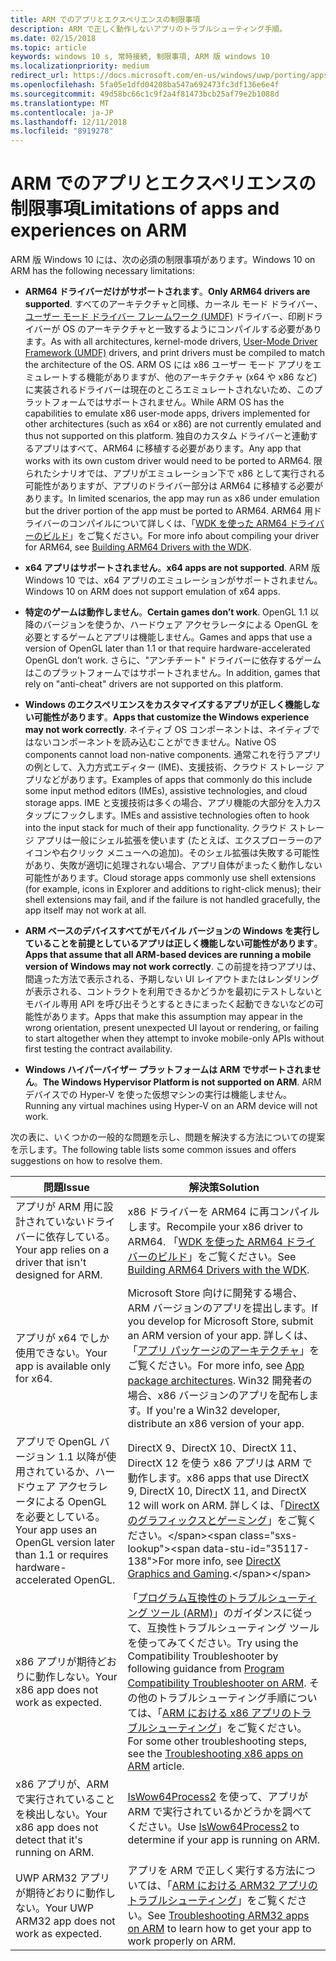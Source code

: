 ```yaml
---
title: ARM でのアプリとエクスペリエンスの制限事項
description: ARM で正しく動作しないアプリのトラブルシューティング手順。
ms.date: 02/15/2018
ms.topic: article
keywords: windows 10 s, 常時接続, 制限事項, ARM 版 windows 10
ms.localizationpriority: medium
redirect_url: https://docs.microsoft.com/en-us/windows/uwp/porting/apps-on-arm-troubleshooting-x86
ms.openlocfilehash: 5fa05e1dfd04208ba547a692473fc3df136e6e4f
ms.sourcegitcommit: 49d58bc66c1c9f2a4f81473bcb25af79e2b1088d
ms.translationtype: MT
ms.contentlocale: ja-JP
ms.lasthandoff: 12/11/2018
ms.locfileid: "8919278"
---
```

# <a name="limitations-of-apps-and-experiences-on-arm"></a><span data-ttu-id="35117-104">ARM でのアプリとエクスペリエンスの制限事項</span><span class="sxs-lookup"><span data-stu-id="35117-104">Limitations of apps and experiences on ARM</span></span>
<span data-ttu-id="35117-105">ARM 版 Windows 10 には、次の必須の制限事項があります。</span><span class="sxs-lookup"><span data-stu-id="35117-105">Windows 10 on ARM has the following necessary limitations:</span></span>

- <span data-ttu-id="35117-106">**ARM64 ドライバーだけがサポートされます**。</span><span class="sxs-lookup"><span data-stu-id="35117-106">**Only ARM64 drivers are supported**.</span></span> <span data-ttu-id="35117-107">すべてのアーキテクチャと同様、カーネル モード ドライバー、[ユーザー モード ドライバー フレームワーク (UMDF)](https://docs.microsoft.com/en-us/windows-hardware/drivers/wdf/overview-of-the-umdf) ドライバー、印刷ドライバーが OS のアーキテクチャと一致するようにコンパイルする必要があります。</span><span class="sxs-lookup"><span data-stu-id="35117-107">As with all architectures, kernel-mode drivers, [User-Mode Driver Framework (UMDF)](https://docs.microsoft.com/en-us/windows-hardware/drivers/wdf/overview-of-the-umdf) drivers, and print drivers must be compiled to match the architecture of the OS.</span></span> <span data-ttu-id="35117-108">ARM OS には x86 ユーザー モード アプリをエミュレートする機能がありますが、他のアーキテクチャ (x64 や x86 など) に実装されるドライバーは現在のところエミュレートされないため、このプラットフォームではサポートされません。</span><span class="sxs-lookup"><span data-stu-id="35117-108">While ARM OS has the capabilities to emulate x86 user-mode apps, drivers implemented for other architectures (such as x64 or x86) are not currently emulated and thus not supported on this platform.</span></span> <span data-ttu-id="35117-109">独自のカスタム ドライバーと連動するアプリはすべて、ARM64 に移植する必要があります。</span><span class="sxs-lookup"><span data-stu-id="35117-109">Any app that works with its own custom driver would need to be ported to ARM64.</span></span> <span data-ttu-id="35117-110">限られたシナリオでは、アプリがエミュレーション下で x86 として実行される可能性がありますが、アプリのドライバー部分は ARM64 に移植する必要があります。</span><span class="sxs-lookup"><span data-stu-id="35117-110">In limited scenarios, the app may run as x86 under emulation but the driver portion of the app must be ported to ARM64.</span></span> <span data-ttu-id="35117-111">ARM64 用ドライバーのコンパイルについて詳しくは、「[WDK を使った ARM64 ドライバーのビルド](https://review.docs.microsoft.com/en-us/windows-hardware/drivers/develop/building-arm64-drivers?branch=rs4-arm64)」をご覧ください。</span><span class="sxs-lookup"><span data-stu-id="35117-111">For more info about compiling your driver for ARM64, see [Building ARM64 Drivers with the WDK](https://review.docs.microsoft.com/en-us/windows-hardware/drivers/develop/building-arm64-drivers?branch=rs4-arm64).</span></span>

- <span data-ttu-id="35117-112">**x64 アプリはサポートされません**。</span><span class="sxs-lookup"><span data-stu-id="35117-112">**x64 apps are not supported**.</span></span> <span data-ttu-id="35117-113">ARM 版 Windows 10 では、x64 アプリのエミュレーションがサポートされません。</span><span class="sxs-lookup"><span data-stu-id="35117-113">Windows 10 on ARM does not support emulation of x64 apps.</span></span>

- <span data-ttu-id="35117-114">**特定のゲームは動作しません**。</span><span class="sxs-lookup"><span data-stu-id="35117-114">**Certain games don’t work**.</span></span> <span data-ttu-id="35117-115">OpenGL 1.1 以降のバージョンを使うか、ハードウェア アクセラレータによる OpenGL を必要とするゲームとアプリは機能しません。</span><span class="sxs-lookup"><span data-stu-id="35117-115">Games and apps that use a version of OpenGL later than 1.1 or that require hardware-accelerated OpenGL don’t work.</span></span> <span data-ttu-id="35117-116">さらに、"アンチチート" ドライバーに依存するゲームはこのプラットフォームではサポートされません。</span><span class="sxs-lookup"><span data-stu-id="35117-116">In addition, games that rely on "anti-cheat" drivers are not supported on this platform.</span></span>

- <span data-ttu-id="35117-117">**Windows のエクスペリエンスをカスタマイズするアプリが正しく機能しない可能性があります**。</span><span class="sxs-lookup"><span data-stu-id="35117-117">**Apps that customize the Windows experience may not work correctly**.</span></span> <span data-ttu-id="35117-118">ネイティブ OS コンポーネントは、ネイティブではないコンポーネントを読み込むことができません。</span><span class="sxs-lookup"><span data-stu-id="35117-118">Native OS components cannot load non-native components.</span></span> <span data-ttu-id="35117-119">通常これを行うアプリの例として、入力方式エディター (IME)、支援技術、クラウド ストレージ アプリなどがあります。</span><span class="sxs-lookup"><span data-stu-id="35117-119">Examples of apps that commonly do this include some input method editors (IMEs), assistive technologies, and cloud storage apps.</span></span> <span data-ttu-id="35117-120">IME と支援技術は多くの場合、アプリ機能の大部分を入力スタップにフックします。</span><span class="sxs-lookup"><span data-stu-id="35117-120">IMEs and assistive technologies often to hook into the input stack for much of their app functionality.</span></span> <span data-ttu-id="35117-121">クラウド ストレージ アプリは一般にシェル拡張を使います (たとえば、エクスプローラーのアイコンや右クリック メニューへの追加)。そのシェル拡張は失敗する可能性があり、失敗が適切に処理されない場合、アプリ自体がまったく動作しない可能性があります。</span><span class="sxs-lookup"><span data-stu-id="35117-121">Cloud storage apps commonly use shell extensions (for example, icons in Explorer and additions to right-click menus); their shell extensions may fail, and if the failure is not handled gracefully, the app itself may not work at all.</span></span>

- <span data-ttu-id="35117-122">**ARM ベースのデバイスすべてがモバイル バージョンの Windows を実行していることを前提としているアプリは正しく機能しない可能性があります**。</span><span class="sxs-lookup"><span data-stu-id="35117-122">**Apps that assume that all ARM-based devices are running a mobile version of Windows may not work correctly**.</span></span> <span data-ttu-id="35117-123">この前提を持つアプリは、間違った方法で表示される、予期しない UI レイアウトまたはレンダリングが表示される、コントラクトを利用できるかどうかを最初にテストしないとモバイル専用 API を呼び出そうとするときにまったく起動できないなどの可能性があります。</span><span class="sxs-lookup"><span data-stu-id="35117-123">Apps that make this assumption may appear in the wrong orientation, present unexpected UI layout or rendering, or failing to start altogether when they attempt to invoke mobile-only APIs without first testing the contract availability.</span></span>

- <span data-ttu-id="35117-124">**Windows ハイパーバイザー プラットフォームは ARM でサポートされません**。</span><span class="sxs-lookup"><span data-stu-id="35117-124">**The Windows Hypervisor Platform is not supported on ARM**.</span></span> <span data-ttu-id="35117-125">ARM デバイスでの Hyper-V を使った仮想マシンの実行は機能しません。</span><span class="sxs-lookup"><span data-stu-id="35117-125">Running any virtual machines using Hyper-V on an ARM device will not work.</span></span>

<span data-ttu-id="35117-126">次の表に、いくつかの一般的な問題を示し、問題を解決する方法についての提案を示します。</span><span class="sxs-lookup"><span data-stu-id="35117-126">The following table lists some common issues and offers suggestions on how to resolve them.</span></span>

|<span data-ttu-id="35117-127">問題</span><span class="sxs-lookup"><span data-stu-id="35117-127">Issue</span></span>|<span data-ttu-id="35117-128">解決策</span><span class="sxs-lookup"><span data-stu-id="35117-128">Solution</span></span>|
|-----|--------|
| <span data-ttu-id="35117-129">アプリが ARM 用に設計されていないドライバーに依存している。</span><span class="sxs-lookup"><span data-stu-id="35117-129">Your app relies on a driver that isn't designed for ARM.</span></span> | <span data-ttu-id="35117-130">x86 ドライバーを ARM64 に再コンパイルします。</span><span class="sxs-lookup"><span data-stu-id="35117-130">Recompile your x86 driver to ARM64.</span></span> <span data-ttu-id="35117-131">「[WDK を使った ARM64 ドライバーのビルド](https://docs.microsoft.com/en-us/windows-hardware/drivers/develop/building-arm64-drivers)」をご覧ください。</span><span class="sxs-lookup"><span data-stu-id="35117-131">See [Building ARM64 Drivers with the WDK](https://docs.microsoft.com/en-us/windows-hardware/drivers/develop/building-arm64-drivers).</span></span> |
| <span data-ttu-id="35117-132">アプリが x64 でしか使用できない。</span><span class="sxs-lookup"><span data-stu-id="35117-132">Your app is available only for x64.</span></span> | <span data-ttu-id="35117-133">Microsoft Store 向けに開発する場合、ARM バージョンのアプリを提出します。</span><span class="sxs-lookup"><span data-stu-id="35117-133">If you develop for Microsoft Store, submit an ARM version of your app.</span></span> <span data-ttu-id="35117-134">詳しくは、「[アプリ パッケージのアーキテクチャ](../packaging/device-architecture.md)」をご覧ください。</span><span class="sxs-lookup"><span data-stu-id="35117-134">For more info, see [App package architectures](../packaging/device-architecture.md).</span></span> <span data-ttu-id="35117-135">Win32 開発者の場合、x86 バージョンのアプリを配布します。</span><span class="sxs-lookup"><span data-stu-id="35117-135">If you're a Win32 developer, distribute an x86 version of your app.</span></span> |
| <span data-ttu-id="35117-136">アプリで OpenGL バージョン 1.1 以降が使用されているか、ハードウェア アクセラレータによる OpenGL を必要としている。</span><span class="sxs-lookup"><span data-stu-id="35117-136">Your app uses an OpenGL version later than 1.1 or requires hardware-accelerated OpenGL.</span></span> | <span data-ttu-id="35117-137">DirectX 9、DirectX 10、DirectX 11、DirectX 12 を使う x86 アプリは ARM で動作します。</span><span class="sxs-lookup"><span data-stu-id="35117-137">x86 apps that use DirectX 9, DirectX 10, DirectX 11, and DirectX 12 will work on ARM.</span></span> <span data-ttu-id="35117-138">詳しくは、「[DirectX のグラフィックスとゲーミング](https://msdn.microsoft.com/en-us/library/windows/desktop/ee663274(v=vs.85).aspx)」をご覧ください。</span><span class="sxs-lookup"><span data-stu-id="35117-138">For more info, see [DirectX Graphics and Gaming](https://msdn.microsoft.com/en-us/library/windows/desktop/ee663274(v=vs.85).aspx).</span></span> |
| <span data-ttu-id="35117-139">x86 アプリが期待どおりに動作しない。</span><span class="sxs-lookup"><span data-stu-id="35117-139">Your x86 app does not work as expected.</span></span> | <span data-ttu-id="35117-140">「[プログラム互換性のトラブルシューティング ツール (ARM)](apps-on-arm-program-compat-troubleshooter.md)」のガイダンスに従って、互換性トラブルシューティング ツールを使ってみてください。</span><span class="sxs-lookup"><span data-stu-id="35117-140">Try using the Compatibility Troubleshooter by following guidance from [Program Compatibility Troubleshooter on ARM](apps-on-arm-program-compat-troubleshooter.md).</span></span> <span data-ttu-id="35117-141">その他のトラブルシューティング手順については、「[ARM における x86 アプリのトラブルシューティング](apps-on-arm-troubleshooting-x86.md)」をご覧ください。</span><span class="sxs-lookup"><span data-stu-id="35117-141">For some other troubleshooting steps, see the [Troubleshooting x86 apps on ARM](apps-on-arm-troubleshooting-x86.md) article.</span></span> |
| <span data-ttu-id="35117-142">x86 アプリが、ARM で実行されていることを検出しない。</span><span class="sxs-lookup"><span data-stu-id="35117-142">Your x86 app does not detect that it's running on ARM.</span></span> | <span data-ttu-id="35117-143">[IsWow64Process2](https://msdn.microsoft.com/en-us/library/windows/desktop/mt804318(v=vs.85).aspx) を使って、アプリが ARM で実行されているかどうかを調べてください。</span><span class="sxs-lookup"><span data-stu-id="35117-143">Use [IsWow64Process2](https://msdn.microsoft.com/en-us/library/windows/desktop/mt804318(v=vs.85).aspx) to determine if your app is running on ARM.</span></span> |
| <span data-ttu-id="35117-144">UWP ARM32 アプリが期待どおりに動作しない。</span><span class="sxs-lookup"><span data-stu-id="35117-144">Your UWP ARM32 app does not work as expected.</span></span> | <span data-ttu-id="35117-145">アプリを ARM で正しく実行する方法については、「[ARM における ARM32 アプリのトラブルシューティング](apps-on-arm-troubleshooting-arm32.md)」をご覧ください。</span><span class="sxs-lookup"><span data-stu-id="35117-145">See [Troubleshooting ARM32 apps on ARM](apps-on-arm-troubleshooting-arm32.md) to learn how to get your app to work properly on ARM.</span></span> |
